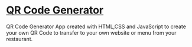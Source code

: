 # [QR Code Generator](https://pauloskatostaris.github.io/QR-Code-Generator/)
 
 QR Code Generator App created with HTML,CSS and JavaScript to create your own QR Code to transfer to your own website or menu from your restaurant.
